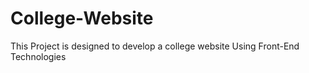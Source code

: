 # College-Website
This Project is designed to develop a college website Using Front-End Technologies
